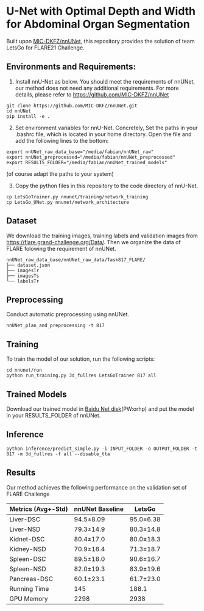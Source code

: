 # U-Net with Optimal Depth and Width for Abdominal Organ Segmentation

Built upon [MIC-DKFZ/nnUNet](https://github.com/MIC-DKFZ/nnUNet), this repository provides the solution of team LetsGo for FLARE21 Challenge.

## Environments and Requirements:
1. Install nnU-Net as below. You should meet the requirements of nnUNet, our method does not need any additional requirements.  For more details, please refer to https://github.com/MIC-DKFZ/nnUNet
```
git clone https://github.com/MIC-DKFZ/nnUNet.git
cd nnUNet
pip install -e .
```

2. Set environment variables for nnU-Net. Concretely, Set the paths in your .bashrc file, which is located in your home directory. Open the file and add the following lines to the bottom:
```
export nnUNet_raw_data_base="/media/fabian/nnUNet_raw"
export nnUNet_preprocessed="/media/fabian/nnUNet_preprocessed"
export RESULTS_FOLDER="/media/fabian/nnUNet_trained_models"
```
(of course adapt the paths to your system)

3. Copy the python files in this repository to the code directory of nnU-Net.
```
cp LetsGoTrainer.py nnunet/training/network_training
cp LetsGo_UNet.py nnunet/network_architecture
```

## Dataset
We download the training images, training labels and validation images from https://flare.grand-challenge.org/Data/.
Then we organize the data of FLARE folowing the requirement of nnUNet.

    nnUNet_raw_data_base/nnUNet_raw_data/Task817_FLARE/
    ├── dataset.json
    ├── imagesTr
    ├── imagesTs
    └── labelsTr

## Preprocessing
 Conduct automatic preprocessing using nnUNet.
 ```
 nnUNet_plan_and_preprocessing -t 817
 ```

## Training
To train the model of our solution, run the following scripts:
```
cd nnunet/run
python run_training.py 3d_fullres LetsGoTrainer 817 all
```

## Trained Models
Download our trained model in [Baidu Net disk](https://pan.baidu.com/s/1SW7b-LJB6P1FM8mT4dZMSQ)(PW:orhp) and put the model in your RESULTS_FOLDER of nnUNet.

## Inference
```
python inference/predict_simple.py -i INPUT_FOLDER -o OUTPUT_FOLDER -t 817 -m 3d_fullres -f all --disable_tta
```

## Results
Our method achieves the following performance on the validation set of FLARE Challenge


| Metrics (Avg+-Std) | nnUNet Baseline | LetsGo     |
| ------------------ | --------------- | ---------- |
| Liver-DSC          | 94.5±8.09      | 95.0±6.38 |
| Liver-NSD          | 79.3±14.9      | 80.3±14.8 |
| Kidnet-DSC         | 80.4±17.0      | 80.0±18.3 |
| Kidney-NSD         | 70.9±18.4      | 71.3±18.7 |
| Spleen-DSC         | 89.5±18.0      | 90.6±16.7 |
| Spleen-NSD         | 82.0±19.3      | 83.9±19.6 |
| Pancreas-DSC       | 60.1±23.1      | 61.7±23.0 |
| Running Time       | 145             | 188.1      |
| GPU Memory         | 2298            | 2938       | 


